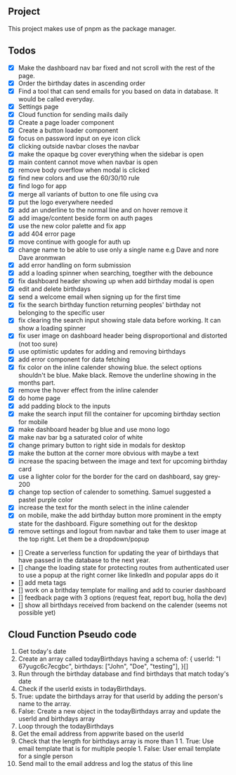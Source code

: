 ## Project
This project makes use of pnpm as the package manager.

## Todos 
- [x] Make the dashboard nav bar fixed and not scroll with the rest of the page.
- [x] Order the birthday dates in ascending order
- [x] Find a tool that can send emails for you based on data in database. It would be called everyday.
- [x] Settings page
- [x] Cloud function for sending mails daily
- [x] Create a page loader component
- [x] Create a button loader component
- [x] focus on password input on eye icon click
- [x] clicking outside navbar closes the navbar
- [x] make the opaque bg cover everything when the sidebar is open
- [x] main content cannot move when navbar is open
- [x] remove body overflow when modal is clicked
- [x] find new colors and use the 60/30/10 rule
- [x] find logo for app
- [x] merge all variants of button to one file using cva
- [x] put the logo everywhere needed
- [x] add an underline to the normal line and on hover remove it
- [x] add image/content beside form on auth pages
- [x] use the new color palette and fix app
- [x] add 404 error page
- [x] move continue with google for auth up
- [x] change name to be able to use only a single name e.g Dave and nore Dave aronmwan
- [x] add error handling on form submission
- [x] add a loading spinner when searching, toegther with the debounce
- [x] fix dashboard header showing up when add birthday modal is open
- [x] edit and delete birthdays
- [x] send a welcome email when signing up for the first time
- [x] fix the search birthday function returning peoples' birthday not belonging to the specific user
- [x] fix clearing the search input showing stale data before working. It can show a loading spinner
- [x] fix user image on dashboard header being disproportional and distorted (not too sure)
- [x] use optimistic updates for adding and removing birthdays
- [x] add error component for data fetching
- [x] fix color on the inline calender showing blue. the select options shouldn't be blue. Make black. Remove the underline showing in the months part.
- [x] remove the hover effect from the inline calender
- [x] do home page
- [x] add padding block to the inputs 
- [x] make the search input fill the container for upcoming birthday section for mobile
- [x] make dashboard header bg blue and use mono logo
- [x] make nav bar bg a saturated color of white
- [x] change primary button to right side in modals for desktop
- [x] make the button at the corner more obvious with maybe a text
- [x] increase the spacing between the image and text for upcoming birthday card
- [x] use a lighter color for the border for the card on dashboard, say grey-200
- [x] change top section of calender to something. Samuel suggested a pastel purple color
- [x] increase the text for the month select in the inline calender
- [x] on mobile, make the add birthday button more prominent in the empty state for the dashboard. Figure something out for the desktop
- [x] remove settings and logout from navbar and take them to user image at the top right. Let them be a dropdown/popup
- [] Create a serverless function for updating the year of birthdays that have passed in the database to the next year.
- [] change the loading state for protecting routes from authenticated user to use a popup at the right corner like linkedIn and popular apps do it
- [] add meta tags
- [] work on a brithday template for mailing and add to courier dashboard
- [] feedback page with 3 options (request feat, report bug, holla the dev)
- [] show all birthdays received from backend on the calender (seems not possible yet)

## Cloud Function Pseudo code
1. Get today's date
1. Create an array called todayBirthdays having a schema of:
  {
    userId: "I 67yugc6c7ecgbc",
    birthdays: ["John", "Doe", "testing"],
  }[]
1. Run through the birthday database and find birthdays that match today's date
1. Check if the userId exists in todayBirthdays.
  1. True: update the birthdays array for that userId by adding the person's name to the array. 
  1. False: Create a new object in the todayBirthdays array and update the userId and birthdays array
1. Loop through the todayBirthdays
  1. Get the email address from appwrite based on the userId
  1. Check that the length for birthdays array is more than 1
    1. True: Use email template that is for multiple people
    1. False: User email template for a single person 
  1. Send mail to the email address and log the status of this line